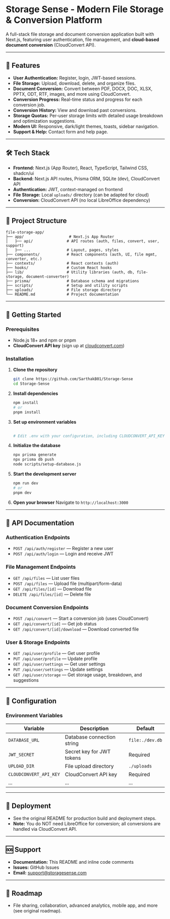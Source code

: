# Storage Sense - Modern File Storage & Conversion Platform

A full-stack file storage and document conversion application built with Next.js, featuring user authentication, file management, and **cloud-based document conversion** (CloudConvert API).

---

## 🚀 Features

- **User Authentication:** Register, login, JWT-based sessions.
- **File Storage:** Upload, download, delete, and organize files.
- **Document Conversion:** Convert between PDF, DOCX, DOC, XLSX, PPTX, ODT, RTF, images, and more using CloudConvert.
- **Conversion Progress:** Real-time status and progress for each conversion job.
- **Conversion History:** View and download past conversions.
- **Storage Quotas:** Per-user storage limits with detailed usage breakdown and optimization suggestions.
- **Modern UI:** Responsive, dark/light themes, toasts, sidebar navigation.
- **Support & Help:** Contact form and help page.

---

## 🛠️ Tech Stack

- **Frontend:** Next.js (App Router), React, TypeScript, Tailwind CSS, shadcn/ui
- **Backend:** Next.js API routes, Prisma ORM, SQLite (dev), CloudConvert API
- **Authentication:** JWT, context-managed on frontend
- **File Storage:** Local `uploads/` directory (can be adapted for cloud)
- **Conversion:** CloudConvert API (no local LibreOffice dependency)

---

## 📁 Project Structure

```
file-storage-app/
├── app/                    # Next.js App Router
│   ├── api/               # API routes (auth, files, convert, user, support)
│   ├── ...                # Layout, pages, styles
├── components/            # React components (auth, UI, file mgmt, converter, etc.)
├── contexts/              # React contexts (auth)
├── hooks/                 # Custom React hooks
├── lib/                   # Utility libraries (auth, db, file-storage, document-converter)
├── prisma/                # Database schema and migrations
├── scripts/               # Setup and utility scripts
├── uploads/               # File storage directory
└── README.md              # Project documentation
```

---

## 🚀 Getting Started

### Prerequisites
- Node.js 18+ and npm or pnpm
- **CloudConvert API key** (sign up at [cloudconvert.com](https://cloudconvert.com/))

### Installation

1. **Clone the repository**
   ```bash
   git clone https://github.com/SarthakB01/Storage-Sense
   cd Storage-Sense
   ```

2. **Install dependencies**
   ```bash
   npm install
   # or
   pnpm install
   ```

3. **Set up environment variables**
   ```bash
  
   # Edit .env with your configuration, including CLOUDCONVERT_API_KEY
   ```

4. **Initialize the database**
   ```bash
   npx prisma generate
   npx prisma db push
   node scripts/setup-database.js
   ```

5. **Start the development server**
   ```bash
   npm run dev
   # or
   pnpm dev
   ```

6. **Open your browser**
   Navigate to `http://localhost:3000`

---

## 📖 API Documentation

### Authentication Endpoints

- `POST /api/auth/register` — Register a new user
- `POST /api/auth/login` — Login and receive JWT

### File Management Endpoints

- `GET /api/files` — List user files
- `POST /api/files` — Upload file (multipart/form-data)
- `GET /api/files/[id]` — Download file
- `DELETE /api/files/[id]` — Delete file

### Document Conversion Endpoints

- `POST /api/convert` — Start a conversion job (uses CloudConvert)
- `GET /api/convert/[id]` — Get job status
- `GET /api/convert/[id]/download` — Download converted file

### User & Storage Endpoints

- `GET /api/user/profile` — Get user profile
- `PUT /api/user/profile` — Update profile
- `GET /api/user/settings` — Get user settings
- `PUT /api/user/settings` — Update settings
- `GET /api/user/storage` — Get storage usage, breakdown, and suggestions

---

## 🔧 Configuration

### Environment Variables

| Variable                | Description                        | Default         |
|-------------------------|------------------------------------|-----------------|
| `DATABASE_URL`          | Database connection string         | `file:./dev.db` |
| `JWT_SECRET`            | Secret key for JWT tokens          | Required        |
| `UPLOAD_DIR`            | File upload directory              | `./uploads`     |
| `CLOUDCONVERT_API_KEY`  | CloudConvert API key               | Required        |
| ...                     | ...                                | ...             |

---

## 🚀 Deployment

- See the original README for production build and deployment steps.
- **Note:** You do NOT need LibreOffice for conversion; all conversions are handled via CloudConvert API.

---

## 🆘 Support

- **Documentation:** This README and inline code comments
- **Issues:** GitHub Issues
- **Email:** support@storagesense.com

---

## 🎯 Roadmap

- File sharing, collaboration, advanced analytics, mobile app, and more (see original roadmap).
